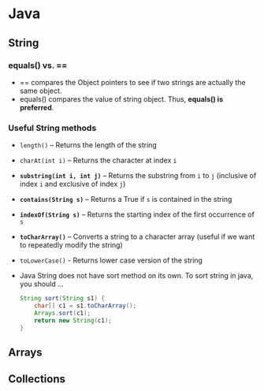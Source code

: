 # Java

## String

### equals\(\) vs. ==

* == compares the Object pointers to see if two strings are actually the same object.
* equals\(\) compares the value of string object. Thus, **equals\(\) is preferred**.

### Useful String methods

* `length()` – Returns the length of the string
* `charAt(int i)` – Returns the character at index `i`
* **`substring(int i, int j)`** – Returns the substring from `i` to `j` \(inclusive of index `i` and exclusive of index `j`\)
* **`contains(String s)`** – Returns a True if `s` is contained in the string
* **`indexOf(String s)`** – Returns the starting index of the first occurrence of `s`
* **`toCharArray()`** – Converts a string to a character array \(useful if we want to repeatedly modify the string\)
* `toLowerCase()` - Returns lower case version of the string
* Java String does not have sort method on its own. To sort string in java, you should ...

  ```java
  String sort(String s1) {
      char[] c1 = s1.toCharArray();
      Arrays.sort(c1);
      return new String(c1);
  }
  ```

## Arrays



## Collections





